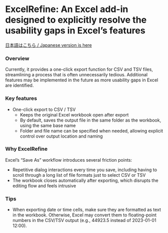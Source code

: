 ExcelRefine: An Excel add-in designed to explicitly resolve the usability gaps in Excel’s features
===========
[日本語はこちら / Japanese version is here](./README_JA.md)

### Overview ###
Currently, it provides a one-click export function for CSV and TSV files, streamlining a process that is often unnecessarily tedious.  Additional features may be implemented in the future as more usability gaps in Excel are identified.

### Key features ###
- One-click export to CSV / TSV
  - Keeps the original Excel workbook open after export
  - By default, saves the output file in the same folder as the workbook, using the same base name
  - Folder and file name can be specified when needed, allowing explicit control over output location and naming

### Why ExcelRefine ###
Excel’s “Save As” workflow introduces several friction points:
- Repetitive dialog interactions every time you save, including having to scroll through a long list of file formats just to select CSV or TSV
- The workbook closes automatically after exporting, which disrupts the editing flow and feels intrusive

### Tips ###
- When exporting date or time cells, make sure they are formatted as text in the workbook.  Otherwise, Excel may convert them to floating-point numbers in the CSV/TSV output (e.g., 44923.5 instead of 2023-01-01 12:00).
